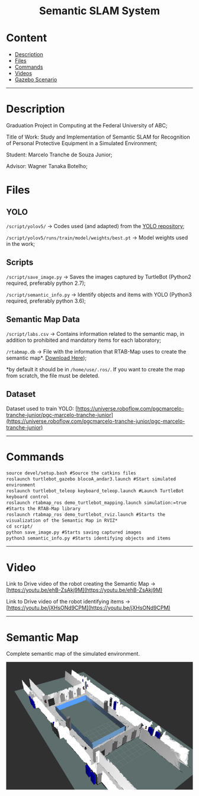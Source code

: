 
<h1 align="center"> 
	Semantic SLAM System
</h1>


Content
=================
<!--ts-->
   * [Description](#Description)
   * [Files](#Files)
   * [Commands](#Commands)
   * [Videos](#Videos)
   * [Gazebo Scenario](#Gazebo-Scenario)
<!--te-->

---
Description 
=================
Graduation Project in Computing at the Federal University of ABC;

Title of Work: Study and Implementation of Semantic SLAM for Recognition of Personal Protective Equipment in a Simulated Environment;

Student: Marcelo Tranche de Souza Junior;

Advisor: Wagner Tanaka Botelho;

Files 
=================
## YOLO
`/script/yolov5/` -> Codes used (and adapted) from the [YOLO repository](https://github.com/ultralytics/yolov5);

`/script/yolov5/runs/train/model/weights/best.pt` -> Model weights used in the work;

## Scripts
`/script/save_image.py` -> Saves the images captured by TurtleBot (Python2 required, preferably python 2.7);

`/script/semantic_info.py` -> Identify objects and items with YOLO (Python3 required, preferably python 3.6);

## Semantic Map Data
`/script/labs.csv` -> Contains information related to the semantic map, in addition to prohibited and mandatory items for each laboratory;

`/rtabmap.db` -> File with the information that RTAB-Map uses to create the semantic map*. [Download Here](https://drive.google.com/file/d/1FqmFN3MPoF-1U2lYamiu10YHtx2_1Sbv/view?usp=sharing));

*by default it should be in `/home/use/.ros/`. If you want to create the map from scratch, the file must be deleted.

## Dataset
Dataset used to train YOLO: [https://universe.roboflow.com/pgcmarcelo-tranche-junior/pgc-marcelo-tranche-junior](https://universe.roboflow.com/pgcmarcelo-tranche-junior/pgc-marcelo-tranche-junior)

---
Commands 
=================

    source devel/setup.bash #Source the catkins files
    roslaunch turtlebot_gazebo blocoA_andar3.launch #Start simulated environment
    roslaunch turtlebot_teleop keyboard_teleop.launch #Launch TurtleBot keyboard control
    roslaunch rtabmap_ros demo_turtlebot_mapping.launch simulation:=true #Starts the RTAB-Map library
    roslaunch rtabmap_ros demo_turtlebot_rviz.launch #Starts the visualization of the Semantic Map in RVIZ*
    cd script/
    python save_image.py #Starts saving captured images
    python3 semantic_info.py #Starts identifying objects and items
---

Video
=================
Link to Drive video of the robot creating the Semantic Map -> [https://youtu.be/ehB-ZsAkj9M](https://youtu.be/ehB-ZsAkj9M)

Link to Drive video of the robot identifying items -> [https://youtu.be/jXHsONd9CPM](https://youtu.be/jXHsONd9CPM)

---
Semantic Map
=================
Complete semantic map of the simulated environment.

<p align="center">
  <img alt="Semantic Map" title="#Semantic Map" src="./assets/semantic_map.png" width="700px">
</p>


